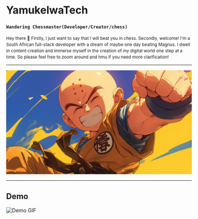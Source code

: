 # YamukelwaTech

**`Wandering Chessmaster(Developer/Creator/chess)`**<br>

<small>Hey there 👋 Firstly, I just want to say that I will beat you in chess. Secondly, welcome! I'm a South African full-stack developer with a dream of maybe one day beating Magnus. I dwell in content creation and immerse myself in the creation of my digital world one step at a time. So please feel free to zoom around and hmu if you need more clarification!</small>

---

[![Header](img/Krillin%20Desktop%20Wallpaper.jpg)]()

---
## Demo

![Demo GIF](img/Dune%20Paul%20Atreides%20GIF.gif)


<!-- <br><img alt="Night Coding" src="img/Dune Paul Atreides GIF.gif" align="right" width="400"/>

### 🧰 Languages and Tools

<img align="left" alt="Git" width="30px" style="padding-right:10px;" src="https://cdn.jsdelivr.net/gh/devicons/devicon/icons/git/git-original.svg" />
<img align="left" alt="Linux" width="30px" style="padding-right:10px;" src="https://cdn.jsdelivr.net/gh/devicons/devicon/icons/linux/linux-original.svg" />
<img align="left" alt="HTML" width="30px" style="padding-right:10px;" src="https://cdn.jsdelivr.net/gh/devicons/devicon/icons/html5/html5-plain.svg" />
<img align="left" alt="CSS" width="30px" style="padding-right:10px;" src="https://cdn.jsdelivr.net/gh/devicons/devicon/icons/css3/css3-plain.svg" />
<img align="left" alt="JavaScript" width="30px" style="padding-right:10px;" src="https://cdn.jsdelivr.net/gh/devicons/devicon/icons/javascript/javascript-plain.svg" />
<img align="left" alt="React" width="30px" style="padding-right:10px;" src="https://cdn.jsdelivr.net/gh/devicons/devicon/icons/react/react-original.svg" />
<img align="left" alt="NodeJS" width="30px" style="padding-right:10px;" src="https://cdn.jsdelivr.net/gh/devicons/devicon/icons/nodejs/nodejs-original.svg" />
<img align="left" alt="Python" width="30px" style="padding-right:10px;" src="https://cdn.jsdelivr.net/gh/devicons/devicon/icons/python/python-plain.svg" />
<img align="left" alt="GitHub" width="30px" style="padding-right:10px;" src="https://cdn.jsdelivr.net/gh/devicons/devicon/icons/github/github-original.svg" />
<img align="left" alt="Bash" width="30px" style="padding-right:10px;" src="https://cdn.jsdelivr.net/gh/devicons/devicon/icons/bash/bash-original.svg" />
<img align="left" alt="Bash" width="30px" style="padding-right:10px;"  src="https://cdn.jsdelivr.net/gh/devicons/devicon/icons/githubcodespaces/githubcodespaces-original.svg" />

<br /> -->
